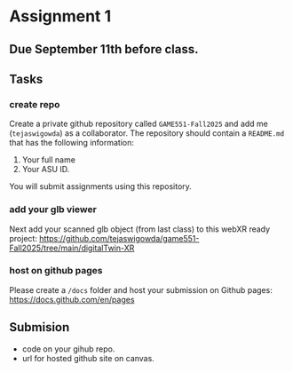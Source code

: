 # Assignment 1

## Due September 11th before class. 

## Tasks

### create repo
Create a private github repository called `GAME551-Fall2025` and add me
(`tejaswigowda`) as
a collaborator. The repository should contain a `README.md` that has the
following information:

1. Your full name
2. Your ASU ID.

You will submit assignments using this repository. 

### add your glb viewer

Next add your scanned glb object (from last class) to this webXR ready project: https://github.com/tejaswigowda/game551-Fall2025/tree/main/digitalTwin-XR

### host on github pages

Please create a `/docs` folder and host your submission on Github pages: https://docs.github.com/en/pages

## Submision

- code on your gihub repo.
- url for hosted github site on canvas.


